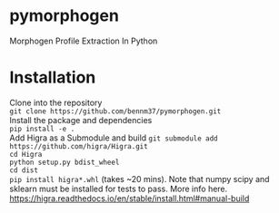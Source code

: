 # pymorphogen
Morphogen Profile Extraction In Python

# Installation
Clone into the repository \
```git clone https://github.com/bennm37/pymorphogen.git```\
Install the package and dependencies \
```pip install -e .```\
Add Higra as a Submodule and build
```git submodule add https://github.com/higra/Higra.git```\
```cd Higra```\
```python setup.py bdist_wheel```\
```cd dist```\
```pip install higra*.whl```
(takes ~20 mins).
Note that numpy scipy and sklearn must be installed for tests to pass.
More info here.
https://higra.readthedocs.io/en/stable/install.html#manual-build